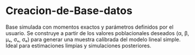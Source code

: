 # Creacion-de-Base-datos
Base simulada con momentos exactos y parámetros definidos por el usuario. Se construye a partir de los valores poblacionales deseados (α, β, μₓ, σₓ, σₑ) para generar una muestra calibrada del modelo lineal simple. Ideal para estimaciones limpias y simulaciones posteriores.
